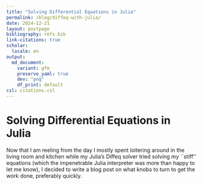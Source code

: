 ```yaml
---
title: "Solving Differential Equations in Julia"
permalink: /blog/diffeq-with-julia/
date: 2024-12-21
layout: postpage
bibliography: refs.bib
link-citations: true
scholar:
  locale: en
output:
  md_document:
    variant: gfm
    preserve_yaml: true
    dev: "png"
    df_print: default
csl: citations.csl
---
```


# Solving Differential Equations in Julia

Now that I am reeling from the day I mostly spent loitering around in
the living room and kitchen while my Julia’s Diffeq solver tried solving
my \`\`stiff’’ equations (which the impenetrable Julia interpreter was
more than happy to let me know), I decided to write a blog post on what
knobs to turn to get the work done, preferably quickly.
